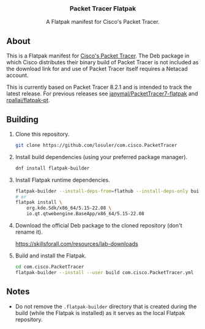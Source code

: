 <div align="center">
<p align="center">
  <p align="center">
    <h3 align="center">Packet Tracer Flatpak</h3>
    <p align="center">
      A Flatpak manifest for Cisco's Packet Tracer.
    </p>
  </p>
</p>
</div>

## About

This is a Flatpak manifest for [Cisco's Packet Tracer](https://www.netacad.com/courses/packet-tracer). The Deb package in which Cisco distributes their binary build of Packet Tracer is not included as the download link for and use of Packet Tracer itself requires a Netacad account.

This is currently based on Packet Tracer 8.2.1 and is intended to track the latest release. For previous releases see [janymal/PacketTracer7-flatpak](https://github.com/janymal/PacketTracer7-flatpak) and [rpallai/flatpak-pt](https://github.com/rpallai/flatpak-pt).

## Building

1. Clone this repository.

    ```bash
    git clone https://github.com/losuler/com.cisco.PacketTracer
    ```

2. Install build dependencies (using your preferred package manager).

    ```bash
    dnf install flatpak-builder
    ```

3. Install Flatpak runtime dependencies.

    ```bash
    flatpak-builder --install-deps-from=flathub --install-deps-only build com.cisco.PacketTracer.yml
    # or
    flatpak install \
        org.kde.Sdk/x86_64/5.15-22.08 \
        io.qt.qtwebengine.BaseApp/x86_64/5.15-22.08
    ```

4. Download the official Deb package to the cloned repository (don't rename it).

    https://skillsforall.com/resources/lab-downloads

5. Build and install the Flatpak.

    ```bash
    cd com.cisco.PacketTracer
    flatpak-builder --install --user build com.cisco.PacketTracer.yml
    ```

## Notes

- Do not remove the `.flatpak-builder` directory that is created during the build (while the Flatpak is installed) as it serves as the local Flatpak repository.
